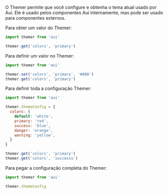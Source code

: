 O Themer permite que você configure e obtenha o tema atual usado por Aui. Ele é usado pelos componentes Aui internamente, mas pode ser usado para componentes externos.

Para obter um valor do Themer:
```js static
import themer from 'aui'

themer.get('colors', 'primary')
```

Para definir um valor no Themer:
```js static
import themer from 'aui'

themer.set('colors', 'primary', '#000')
themer.get('colors', 'primary')
```

Para definir toda a configuração Themer:
```js static
import themer from 'aui'

themer.themeConfig = {
  colors: {
    default: 'white',
    primary: 'red',
    success: 'blue',
    danger: 'orange',
    warning: 'yellow',
  }
}

themer.get('colors', 'primary')
themer.get('colors', 'successs')
```

Para pegar a configuração completa do Themer:
```js static
import themer from 'aui'

themer.themeConfig
```
